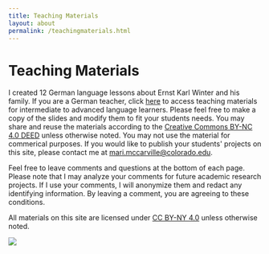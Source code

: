 ```yaml
---
title: Teaching Materials
layout: about
permalink: /teachingmaterials.html
---
```


# Teaching Materials 

I created 12 German language lessons about Ernst Karl Winter and his family. If you are a German teacher, click [here](https://drive.google.com/drive/folders/1qUFjtANOm1kX6L6RChtfLrqijrOSyv_f?usp=sharing) to access teaching materials for intermediate to advanced language learners. Please feel free to make a copy of the slides and modify them to fit your students needs. You may share and reuse the materials according to the [Creative Commons BY-NC 4.0 DEED](https://creativecommons.org/licenses/by-nc/4.0/) unless otherwise noted. You may not use the material for commerical purposes. If you would like to publish your students' projects on this site, please contact me at mari.mccarville@colorado.edu.

Feel free to leave comments and questions at the bottom of each page. Please note that I may analyze your comments for future academic research projects. If I use your comments, I will anonymize them and redact any identifying information. By leaving a comment, you are agreeing to these conditions. 

All materials on this site are licensed under [CC BY-NY 4.0](https://creativecommons.org/licenses/by-nc/4.0/) unless otherwise noted. 

![](https://upload.wikimedia.org/wikipedia/commons/d/d3/Cc_by-nc_icon.svg)

